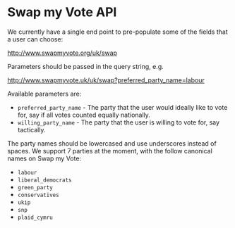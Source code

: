 Swap my Vote API
================

We currently have a single end point to pre-populate some of the fields that a user can choose:

http://www.swapmyvote.org/uk/swap

Parameters should be passed in the query string, e.g.

http://www.swapmyvote.uk/uk/swap?preferred_party_name=labour

Available parameters are:

* `preferred_party_name` - The party that the user would ideally like to vote for, say if all votes counted equally nationally.
* `willing_party_name` - The party that the user is willing to vote for, say tactically.

The party names should be lowercased and use underscores instead of spaces. We support 7 parties at the moment, with the follow canonical names on Swap my Vote:

* `labour`
* `liberal_democrats`
* `green_party`
* `conservatives`
* `ukip`
* `snp`
* `plaid_cymru`